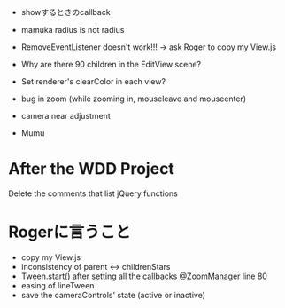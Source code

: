 - showするときのcallback
- mamuka radius is not radius
- RemoveEventListener doesn't work!!! -> ask Roger to copy my View.js
- Why are there 90 children in the EditView scene?
- Set renderer's clearColor in each view?
- bug in zoom (while zooming in, mouseleave and mouseenter)
- camera.near adjustment

- Mumu

# After the WDD Project

Delete the comments that list jQuery functions

# Rogerに言うこと

- copy my View.js
- inconsistency of parent <-> childrenStars
- Tween.start() after setting all the callbacks @ZoomManager line 80
- easing of lineTween
- save the cameraControls' state (active or inactive)